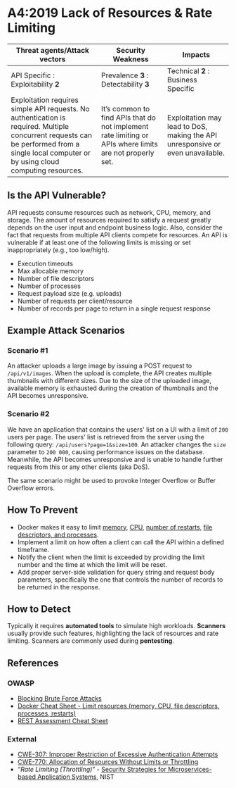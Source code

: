 A4:2019 Lack of Resources & Rate Limiting
=========================================

| Threat agents/Attack vectors | Security Weakness | Impacts |
| - | - | - |
| API Specific : Exploitability **2** | Prevalence **3** : Detectability **3** | Technical **2** : Business Specific |
| Exploitation requires simple API requests. No authentication is required. Multiple concurrent requests can be performed from a single local computer or by using cloud computing resources. | It’s common to find APIs that do not implement rate limiting or APIs where limits are not properly set. | Exploitation may lead to DoS, making the API unresponsive or even unavailable. |

## Is the API Vulnerable?

API requests consume resources such as network, CPU, memory, and storage. The
amount of resources required to satisfy a request greatly depends on the user
input and endpoint business logic. Also, consider the fact that requests from
multiple API clients compete for resources. An API is vulnerable if at least one
of the following limits is missing or set inappropriately (e.g., too low/high).

* Execution timeouts
* Max allocable memory
* Number of file descriptors
* Number of processes
* Request payload size (e.g. uploads)
* Number of requests per client/resource
* Number of records per page to return in a single request response

## Example Attack Scenarios

### Scenario #1

An attacker uploads a large image by issuing a POST request to `/api/v1/images`.
When the upload is complete, the API creates multiple thumbnails with different
sizes. Due to the size of the uploaded image, available memory is exhausted
during the creation of thumbnails and the API becomes unresponsive.

### Scenario #2

We have an application that contains the users' list on a UI with a limit of
`200` users per page. The users' list is retrieved from the server using the
following query: `/api/users?page=1&size=100`. An attacker changes the `size`
parameter to `200 000`, causing performance issues on the database. Meanwhile,
the API becomes unresponsive and is unable to handle further requests from this
or any other clients (aka DoS).

The same scenario might be used to provoke Integer Overflow or Buffer Overflow
errors.

## How To Prevent

* Docker makes it easy to limit [memory][1], [CPU][2], [number of restarts][3],
  [file descriptors, and processes][4].
* Implement a limit on how often a client can call the API within a defined
  timeframe.
* Notify the client when the limit is exceeded by providing the limit number and
  the time at which the limit will be reset.
* Add proper server-side validation for query string and request body
  parameters, specifically the one that controls the number of records to be
  returned in the response.

## How to Detect

Typically it requires **automated tools** to simulate high workloads.
**Scanners** usually provide such features, highlighting the lack of resources
and rate limiting. Scanners are commonly used during **pentesting**.

## References

### OWASP

* [Blocking Brute Force Attacks][5]
* [Docker Cheat Sheet - Limit resources (memory, CPU, file descriptors,
  processes, restarts)][6]
* [REST Assessment Cheat Sheet][7]

### External

* [CWE-307: Improper Restriction of Excessive Authentication Attempts][8]
* [CWE-770: Allocation of Resources Without Limits or Throttling][9]
* “_Rate Limiting (Throttling)_” - [Security Strategies for Microservices-based
  Application Systems][10], NIST

[1]: https://docs.docker.com/config/containers/resource_constraints/#memory
[2]: https://docs.docker.com/config/containers/resource_constraints/#cpu
[3]: https://docs.docker.com/engine/reference/commandline/run/#restart-policies---restart
[4]: https://docs.docker.com/engine/reference/commandline/run/#set-ulimits-in-container---ulimit
[5]: https://www.owasp.org/index.php/Blocking_Brute_Force_Attacks
[6]: https://github.com/OWASP/CheatSheetSeries/blob/3a8134d792528a775142471b1cb14433b4fda3fb/cheatsheets/Docker_Security_Cheat_Sheet.md#rule-7---limit-resources-memory-cpu-file-descriptors-processes-restarts
[7]: https://github.com/OWASP/CheatSheetSeries/blob/3a8134d792528a775142471b1cb14433b4fda3fb/cheatsheets/REST_Assessment_Cheat_Sheet.md
[8]: https://cwe.mitre.org/data/definitions/307.html
[9]: https://cwe.mitre.org/data/definitions/770.html
[10]: https://nvlpubs.nist.gov/nistpubs/SpecialPublications/NIST.SP.800-204-draft.pdf
